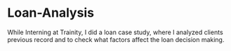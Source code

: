 # Loan-Analysis
While Interning at Trainity, I did a loan case study, where I analyzed clients previous record and to check what factors affect the loan decision making. 
